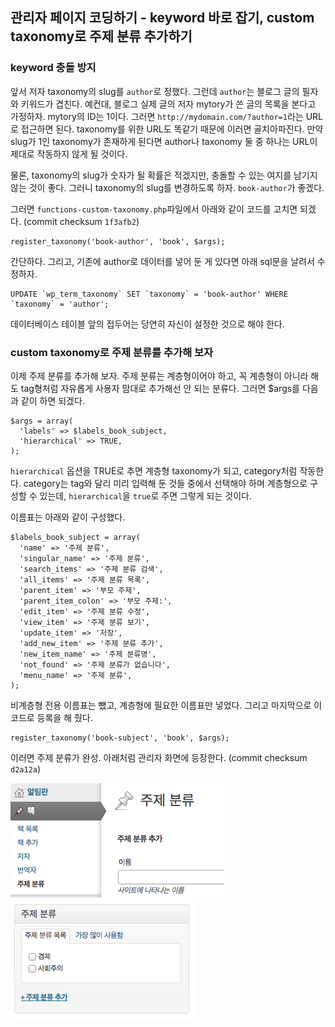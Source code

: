 ## 관리자 페이지 코딩하기 - keyword 바로 잡기, custom taxonomy로 주제 분류 추가하기

### keyword 충돌 방지

앞서 저자 taxonomy의 slug를 `author`로 정했다. 그런데 `author`는 블로그 글의 필자와 키워드가 겹친다. 예컨대, 블로그 실제 글의 저자 mytory가 쓴 글의 목록을 본다고 가정하자. mytory의 ID는 1이다. 그러면 `http://mydomain.com/?author=1`라는 URL로 접근하면 된다. taxonomy를 위한 URL도 똑같기 때문에 이러면 골치아파진다. 만약 slug가 1인 taxonomy가 존재하게 된다면 author나 taxonomy 둘 중 하나는 URL이 제대로 작동하지 않게 될 것이다. 

물론, taxonomy의 slug가 숫자가 될 확률은 적겠지만, 충돌할 수 있는 여지를 남기지 않는 것이 좋다. 그러니 taxonomy의 slug를 변경하도록 하자. `book-author`가 좋겠다.

그러면 `functions-custom-taxonomy.php`파일에서 아래와 같이 코드를 고치면 되겠다. (commit checksum `1f3afb2`)

    register_taxonomy('book-author', 'book', $args);

간단하다. 그리고, 기존에 author로 데이터를 넣어 둔 게 있다면 아래 sql문을 날려서 수정하자.

    UPDATE `wp_term_taxonomy` SET `taxonomy` = 'book-author' WHERE `taxonomy` = 'author';

데이터베이스 테이블 앞의 접두어는 당연히 자신이 설정한 것으로 해야 한다.

### custom taxonomy로 주제 분류를 추가해 보자

이제 주제 분류를 추가해 보자. 주제 분류는 계층형이어야 하고, 꼭 계층형이 아니라 해도 tag형처럼 자유롭게 사용자 맘대로 추가해선 안 되는 분류다. 그러면 $args를 다음과 같이 하면 되겠다.

    $args = array(
      'labels' => $labels_book_subject,
      'hierarchical' => TRUE,
    );

`hierarchical` 옵션을 TRUE로 추면 계층형 taxonomy가 되고, category처럼 작동한다. category는 tag와 달리 미리 입력해 둔 것들 중에서 선택해야 하며 계층형으로 구성할 수 있는데, `hierarchical`을 `true`로 주면 그렇게 되는 것이다.

이름표는 아래와 같이 구성했다.

    $labels_book_subject = array(
      'name' => '주제 분류',
      'singular_name' => '주제 분류',
      'search_items' => '주제 분류 검색',
      'all_items' => '주제 분류 목록',
      'parent_item' => '부모 주제',
      'parent_item_colon' => '부모 주제:',
      'edit_item' => '주제 분류 수정',
      'view_item' => '주제 분류 보기',
      'update_item' => '저장',
      'add_new_item' => '주제 분류 추가',
      'new_item_name' => '주제 분류명',
      'not_found' => '주제 분류가 없습니다',
      'menu_name' => '주제 분류',
    );

비계층형 전용 이름표는 뺐고, 계층형에 필요한 이름표만 넣었다. 그리고 마지막으로 이 코드로 등록을 해 줬다.

    register_taxonomy('book-subject', 'book', $args);

이러면 주제 분류가 완성. 아래처럼 관리자 화면에 등장한다. (commit checksum `d2a12a`)

![주제 분류가 관리자 메뉴에 등장했다.](img/img06-book-subject-menu.png) ![이렇게 책 추가 화면에 들어오면 메타박스로 주제 분류가 들어와 있다.](img/img07-book-subject-meta-box.png)